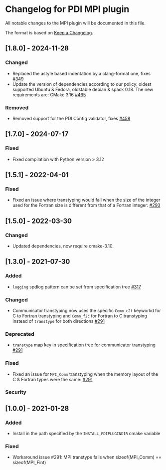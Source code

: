 # Changelog for PDI MPI plugin
All notable changes to the MPI plugin will be documented in this file.

The format is based on [Keep a Changelog](https://keepachangelog.com/en/1.0.0/).


## [1.8.0] - 2024-11-28

### Changed
* Replaced the astyle based indentation by a clang-format one, fixes
  [#349](https://gitlab.maisondelasimulation.fr/pdidev/pdi/-/issues/349)
* Update the version of dependencies according to our policy: oldest supported
  Ubuntu & Fedora, oldstable debian & spack 0.18. The new requirements are:
  CMake 3.16
  [#465](https://github.com/pdidev/pdi/issues/465)

### Removed
* Removed support for the PDI Config validator, fixes
  [#458](https://gitlab.maisondelasimulation.fr/pdidev/pdi/-/issues/458)


## [1.7.0] - 2024-07-17

### Fixed
* Fixed compilation with Python version > 3.12


## [1.5.1] - 2022-04-01

### Fixed
* Fixed an issue where transtyping would fail when the size of the integer used
  for the Fortran size is different from that of a Fortran integer:
  [#293](https://gitlab.maisondelasimulation.fr/pdidev/pdi/-/issues/293)


## [1.5.0] - 2022-03-30

### Changed
* Updated dependencies, now require cmake-3.10.


## [1.3.0] - 2021-07-30

### Added
* `logging` spdlog pattern can be set from specification tree
  [#317](https://gitlab.maisondelasimulation.fr/pdidev/pdi/-/issues/317)

### Changed
* Communicator transtyping now uses the specific `Comm_c2f` keyworkd for C to
  Fortran transtyping and `Comm_f2c` for Fortran to C transtyping instead of 
  `transtype` for both directions
  [#291](https://gitlab.maisondelasimulation.fr/pdidev/pdi/-/issues/291)

### Deprecated
* `transtype` map key in specification tree for communicator transtyping
  [#291](https://gitlab.maisondelasimulation.fr/pdidev/pdi/-/issues/291)

### Fixed
* Fixed an issue for `MPI_Comm` transtyping when the memory layout of the C &
  Fortran types were the same:
  [#291](https://gitlab.maisondelasimulation.fr/pdidev/pdi/-/issues/291)

### Security


## [1.0.0] - 2021-01-28

### Added
* Install in the path specified by the `INSTALL_PDIPLUGINDIR` cmake variable

### Fixed
* Workaround issue #291: MPI transtype fails when sizeof(MPI_Comm) == sizeof(MPI_Fint)
